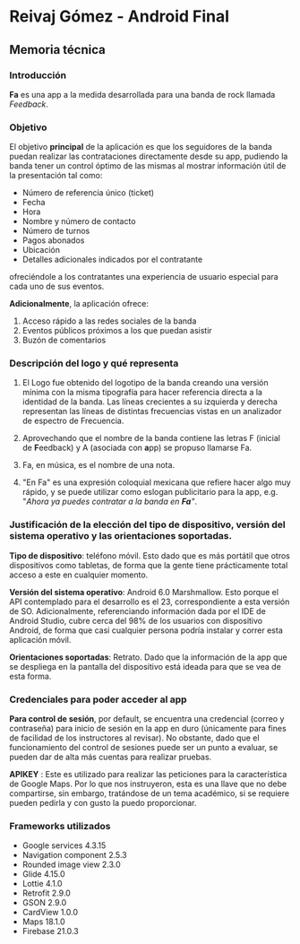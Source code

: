 
# Reivaj Gómez - Android Final

## Memoria técnica

### Introducción

**Fa** es una app a la medida desarrollada para una banda de rock llamada *Feedback*.

### Objetivo

El objetivo **principal** de la aplicación es que los seguidores de la banda puedan realizar las contrataciones directamente desde su app, pudiendo la banda tener un control óptimo de las mismas al mostrar información útil de la presentación tal como:

- Número de referencia único (ticket)
- Fecha
- Hora
- Nombre y número de contacto
- Número de turnos
- Pagos abonados
- Ubicación
- Detalles adicionales indicados por el contratante

ofreciéndole a los contratantes una experiencia de usuario especial para cada uno de sus eventos.

**Adicionalmente**, la aplicación ofrece:
1. Acceso rápido a las redes sociales de la banda
2. Eventos públicos próximos a los que puedan asistir
3. Buzón de comentarios

### Descripción del logo y qué representa

1. El Logo fue obtenido del logotipo de la banda creando una versión mínima con la misma tipografía para hacer referencia directa a la identidad de la banda. Las líneas crecientes a su izquierda y derecha representan las líneas de distintas frecuencias vistas en un analizador de espectro de Frecuencia.

2. Aprovechando que el nombre de la banda contiene las letras F (inicial de **F**eedback) y A (asociada con **a**pp) se propuso llamarse Fa.

3. Fa,  en música, es el nombre de una nota.

4. "En Fa" es una expresión coloquial mexicana que refiere hacer algo muy rápido, y se puede utilizar como eslogan publicitario para la app, e.g. "*Ahora ya puedes contratar a la banda en **Fa**"*.

### Justificación de la elección del tipo de dispositivo, versión del sistema operativo y las orientaciones soportadas.

**Tipo de dispositivo**: teléfono móvil. Esto dado que es más portátil que otros dispositivos como tabletas, de forma que la gente tiene prácticamente total acceso a este en cualquier momento.

**Versión del sistema operativo**: Android 6.0 Marshmallow. Esto porque el API contemplado para el desarrollo es el 23, correspondiente a esta versión de SO. Adicionalmente, referenciando información dada por el IDE de Android Studio, cubre cerca del 98% de los usuarios con dispositivo Android, de forma que casi cualquier persona podría instalar y correr esta aplicación móvil.

**Orientaciones soportadas**: Retrato. Dado que la información de la app que se despliega en la pantalla del dispositivo está ideada para que se vea de esta forma.

### Credenciales para poder acceder al app

**Para control de sesión**, por default, se encuentra una credencial (correo y contraseña) para inicio de sesión en la app en duro (únicamente para fines de facilidad de los instructores al revisar). No obstante, dado que el funcionamiento del control de sesiones puede ser un punto a evaluar, se pueden dar de alta más cuentas para realizar pruebas.

**APIKEY** : Este es utilizado para realizar las peticiones para la característica de Google Maps. Por lo que nos instruyeron, esta es una llave que no debe compartirse, sin embargo, tratándose de un tema académico, si se requiere pueden pedirla y con gusto la puedo proporcionar.

### Frameworks utilizados
- Google services 4.3.15
- Navigation component 2.5.3
- Rounded image view 2.3.0
- Glide 4.15.0
- Lottie 4.1.0
- Retrofit 2.9.0
- GSON 2.9.0
- CardView 1.0.0
- Maps 18.1.0
- Firebase 21.0.3

